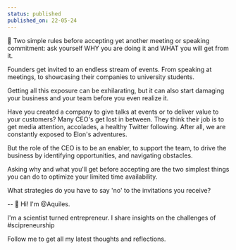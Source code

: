 ```yaml
---
status: published
published_on: 22-05-24
---
```

📆 Two simple rules before accepting yet another meeting or speaking commitment: ask yourself WHY you are doing it and WHAT you will get from it. 

Founders get invited to an endless stream of events. From speaking at meetings, to showcasing their companies to university students. 

Getting all this exposure can be exhilarating, but it can also start damaging your business and your team before you even realize it. 

Have you created a company to give talks at events or to deliver value to your customers? Many CEO's get lost in between. They think their job is to get media attention, accolades, a healthy Twitter following. After all, we are constantly exposed to Elon's adventures. 

But the role of the CEO is to be an enabler, to support the team, to drive the business by identifying opportunities, and navigating obstacles. 

Asking why and what you'll get before accepting are the two simplest things you can do to optimize your limited time availability. 

What strategies do you have to say 'no' to the invitations you receive? 

--
👋 Hi! I'm @Aquiles. 

I'm a scientist turned entrepreneur. 
I share insights on the challenges of #scipreneurship 

Follow me to get all my latest thoughts and reflections. 